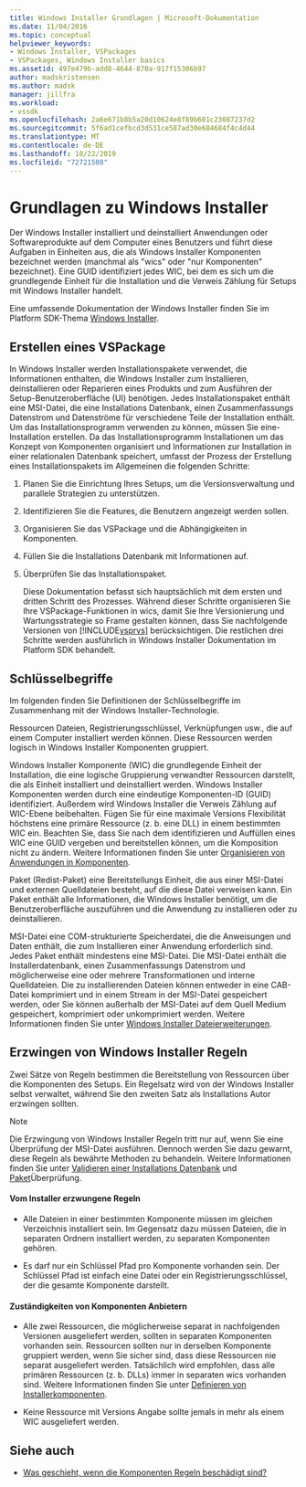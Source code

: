 ```yaml
---
title: Windows Installer Grundlagen | Microsoft-Dokumentation
ms.date: 11/04/2016
ms.topic: conceptual
helpviewer_keywords:
- Windows Installer, VSPackages
- VSPackages, Windows Installer basics
ms.assetid: 497e479b-add8-4644-870a-917f15306b97
author: madskristensen
ms.author: madsk
manager: jillfra
ms.workload:
- vssdk
ms.openlocfilehash: 2a6e671b8b5a20d10624e8f89b601c23087237d2
ms.sourcegitcommit: 5f6ad1cefbcd3d531ce587ad30e684684f4c4d44
ms.translationtype: MT
ms.contentlocale: de-DE
ms.lasthandoff: 10/22/2019
ms.locfileid: "72721508"
---
```

# <a name="windows-installer-basics"></a>Grundlagen zu Windows Installer
Der Windows Installer installiert und deinstalliert Anwendungen oder Softwareprodukte auf dem Computer eines Benutzers und führt diese Aufgaben in Einheiten aus, die als Windows Installer Komponenten bezeichnet werden (manchmal als "wics" oder "nur Komponenten" bezeichnet). Eine GUID identifiziert jedes WIC, bei dem es sich um die grundlegende Einheit für die Installation und die Verweis Zählung für Setups mit Windows Installer handelt.

 Eine umfassende Dokumentation der Windows Installer finden Sie im Platform SDK-Thema [Windows Installer](/previous-versions/2kt85ked(v=vs.120)).

## <a name="authoring-a-vspackage"></a>Erstellen eines VSPackage
 In Windows Installer werden Installationspakete verwendet, die Informationen enthalten, die Windows Installer zum Installieren, deinstallieren oder Reparieren eines Produkts und zum Ausführen der Setup-Benutzeroberfläche (UI) benötigen. Jedes Installationspaket enthält eine MSI-Datei, die eine Installations Datenbank, einen Zusammenfassungs Datenstrom und Datenströme für verschiedene Teile der Installation enthält. Um das Installationsprogramm verwenden zu können, müssen Sie eine-Installation erstellen. Da das Installationsprogramm Installationen um das Konzept von Komponenten organisiert und Informationen zur Installation in einer relationalen Datenbank speichert, umfasst der Prozess der Erstellung eines Installationspakets im Allgemeinen die folgenden Schritte:

1. Planen Sie die Einrichtung Ihres Setups, um die Versionsverwaltung und parallele Strategien zu unterstützen.

2. Identifizieren Sie die Features, die Benutzern angezeigt werden sollen.

3. Organisieren Sie das VSPackage und die Abhängigkeiten in Komponenten.

4. Füllen Sie die Installations Datenbank mit Informationen auf.

5. Überprüfen Sie das Installationspaket.

   Diese Dokumentation befasst sich hauptsächlich mit dem ersten und dritten Schritt des Prozesses. Während dieser Schritte organisieren Sie Ihre VSPackage-Funktionen in wics, damit Sie Ihre Versionierung und Wartungsstrategie so Frame gestalten können, dass Sie nachfolgende Versionen von [!INCLUDE[vsprvs](../../code-quality/includes/vsprvs_md.md)] berücksichtigen. Die restlichen drei Schritte werden ausführlich in Windows Installer Dokumentation im Platform SDK behandelt.

## <a name="key-terms"></a>Schlüsselbegriffe
 Im folgenden finden Sie Definitionen der Schlüsselbegriffe im Zusammenhang mit der Windows Installer-Technologie.

 Ressourcen Dateien, Registrierungsschlüssel, Verknüpfungen usw., die auf einem Computer installiert werden können. Diese Ressourcen werden logisch in Windows Installer Komponenten gruppiert.

 Windows Installer Komponente (WIC) die grundlegende Einheit der Installation, die eine logische Gruppierung verwandter Ressourcen darstellt, die als Einheit installiert und deinstalliert werden. Windows Installer Komponenten werden durch eine eindeutige Komponenten-ID (GUID) identifiziert. Außerdem wird Windows Installer die Verweis Zählung auf WIC-Ebene beibehalten. Fügen Sie für eine maximale Versions Flexibilität höchstens eine primäre Ressource (z. b. eine DLL) in einem bestimmten WIC ein. Beachten Sie, dass Sie nach dem identifizieren und Auffüllen eines WIC eine GUID vergeben und bereitstellen können, um die Komposition nicht zu ändern. Weitere Informationen finden Sie unter [Organisieren von Anwendungen in Komponenten](/windows/desktop/Msi/organizing-applications-into-components).

 Paket (Redist-Paket) eine Bereitstellungs Einheit, die aus einer MSI-Datei und externen Quelldateien besteht, auf die diese Datei verweisen kann. Ein Paket enthält alle Informationen, die Windows Installer benötigt, um die Benutzeroberfläche auszuführen und die Anwendung zu installieren oder zu deinstallieren.

 MSI-Datei eine COM-strukturierte Speicherdatei, die die Anweisungen und Daten enthält, die zum Installieren einer Anwendung erforderlich sind. Jedes Paket enthält mindestens eine MSI-Datei. Die MSI-Datei enthält die Installerdatenbank, einen Zusammenfassungs Datenstrom und möglicherweise eine oder mehrere Transformationen und interne Quelldateien. Die zu installierenden Dateien können entweder in eine CAB-Datei komprimiert und in einem Stream in der MSI-Datei gespeichert werden, oder Sie können außerhalb der MSI-Datei auf dem Quell Medium gespeichert, komprimiert oder unkomprimiert werden. Weitere Informationen finden Sie unter [Windows Installer Dateierweiterungen](/windows/desktop/Msi/windows-installer-file-extensions).

## <a name="windows-installer-rules-enforcement"></a>Erzwingen von Windows Installer Regeln
 Zwei Sätze von Regeln bestimmen die Bereitstellung von Ressourcen über die Komponenten des Setups. Ein Regelsatz wird von der Windows Installer selbst verwaltet, während Sie den zweiten Satz als Installations Autor erzwingen sollten.

> [!NOTE]
> Die Erzwingung von Windows Installer Regeln tritt nur auf, wenn Sie eine Überprüfung der MSI-Datei ausführen. Dennoch werden Sie dazu gewarnt, diese Regeln als bewährte Methoden zu behandeln. Weitere Informationen finden Sie unter [Validieren einer Installations Datenbank](/windows/desktop/Msi/validating-an-installation-database) und [Paket](/windows/desktop/Msi/package-validation)Überprüfung.

#### <a name="installer-enforced-rules"></a>Vom Installer erzwungene Regeln

- Alle Dateien in einer bestimmten Komponente müssen im gleichen Verzeichnis installiert sein. Im Gegensatz dazu müssen Dateien, die in separaten Ordnern installiert werden, zu separaten Komponenten gehören.

- Es darf nur ein Schlüssel Pfad pro Komponente vorhanden sein. Der Schlüssel Pfad ist einfach eine Datei oder ein Registrierungsschlüssel, der die gesamte Komponente darstellt.

#### <a name="component-provider-responsibilities"></a>Zuständigkeiten von Komponenten Anbietern

- Alle zwei Ressourcen, die möglicherweise separat in nachfolgenden Versionen ausgeliefert werden, sollten in separaten Komponenten vorhanden sein. Ressourcen sollten nur in derselben Komponente gruppiert werden, wenn Sie sicher sind, dass diese Ressourcen nie separat ausgeliefert werden. Tatsächlich wird empfohlen, dass alle primären Ressourcen (z. b. DLLs) immer in separaten wics vorhanden sind. Weitere Informationen finden Sie unter [Definieren von Installerkomponenten](/windows/desktop/Msi/defining-installer-components).

- Keine Ressource mit Versions Angabe sollte jemals in mehr als einem WIC ausgeliefert werden.

## <a name="see-also"></a>Siehe auch
- [Was geschieht, wenn die Komponenten Regeln beschädigt sind?](/windows/desktop/Msi/what-happens-if-the-component-rules-are-broken)